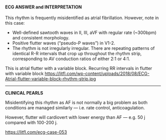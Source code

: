 #### ECG ANSWER and INTERPRETATION

This rhythm is frequently misidentified as atrial fibrillation. However, note in this case:
* Well-defined sawtooth waves in II, III, aVF with regular rate (~300bpm) and consistent morphology. 
* Positive flutter waves (“pseudo-P waves”) in V1-2. 
* The rhythm is not irregularly irregular. There are repeating patterns of identical R-R intervals that crop up throughout the rhythm strip, corresponding to AV conduction ratios of either 2:1 or 4:1. 

This is atrial flutter with a variable block.
Recurring RR intervals in flutter with variable block 
<https://litfl.com/wp-content/uploads/2018/08/ECG-Atrial-flutter-variable-block-rhythm-strip.jpg> 

---------------

**CLINICAL PEARLS**

Misidentifying this rhythm as AF is not normally a big problem as both conditions are managed similarly — i.e. rate control, anticoagulation.

However, flutter will cardiovert with lower energy than AF — e.g. 50 j compared with 100-200 j.

<https://litfl.com/ecg-case-053>
